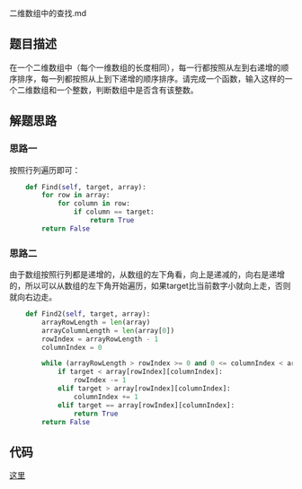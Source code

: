 二维数组中的查找.md

## 题目描述

在一个二维数组中（每个一维数组的长度相同），每一行都按照从左到右递增的顺序排序，每一列都按照从上到下递增的顺序排序。请完成一个函数，输入这样的一个二维数组和一个整数，判断数组中是否含有该整数。

## 解题思路

### 思路一

按照行列遍历即可：

```python
    def Find(self, target, array):
        for row in array:
            for column in row:
                if column == target:
                    return True
        return False
```



### 思路二

由于数组按照行列都是递增的，从数组的左下角看，向上是递减的，向右是递增的，所以可以从数组的左下角开始遍历，如果target比当前数字小就向上走，否则就向右边走。

```python
    def Find2(self, target, array):
        arrayRowLength = len(array)
        arrayColumnLength = len(array[0])
        rowIndex = arrayRowLength - 1
        columnIndex = 0

        while (arrayRowLength > rowIndex >= 0 and 0 <= columnIndex < arrayColumnLength):
            if target < array[rowIndex][columnIndex]:
                rowIndex -= 1
            elif target > array[rowIndex][columnIndex]:
                columnIndex += 1
            elif target == array[rowIndex][columnIndex]:
                return True
        return False
```
## 代码

[这里](../Code/1.py)